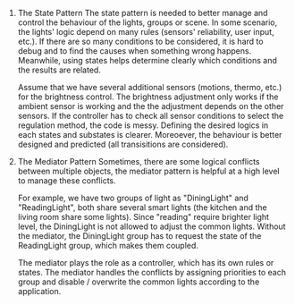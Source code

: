 1. The State Pattern
    The state pattern is needed to better manage and control the behaviour of the lights, groups or scene. 
    In some scenario, the lights' logic depend on many rules (sensors' reliability, user input, etc.). If there are so many conditions to be considered, it is hard to debug and to find the causes when something wrong happens. Meanwhile, using states helps determine clearly which conditions and the results are related.   
        
    Assume that we have several additional sensors (motions, thermo, etc.) for the brightness control. The brightness adjustment only works if the ambient sensor is working and the the adjustment depends on the other sensors. If the controller has to check all sensor conditions to select the regulation method, the code is messy. Defining the desired logics in each states and substates is clearer. Moreoever, the behaviour is better designed and predicted (all transisitions are considered).


2. The Mediator Pattern
    Sometimes, there are some logical conflicts between multiple objects, the mediator pattern is helpful at a high level to manage these conflicts.  
    
    For example, we have two groups of light as "DiningLight" and "ReadingLight", both share several smart lights (the kitchen and the living room share some lights). Since "reading" require brighter light level, the DiningLight is not allowed to adjust the common lights. Without the mediator, the DiningLight group has to request the state of the ReadingLight group, which makes them coupled. 
    
    The mediator plays the role as a controller, which has its own rules or states. The mediator handles the conflicts by assigning priorities to each group and disable / overwrite the common lights according to the application.  

